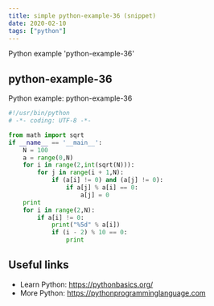 ```yaml
---
title: simple python-example-36 (snippet)
date: 2020-02-10
tags: ["python"]
---
```

Python example 'python-example-36'


## python-example-36

Python example: python-example-36

```python
#!/usr/bin/python
# -*- coding: UTF-8 -*-

from math import sqrt
if __name__ == '__main__':
    N = 100
    a = range(0,N)
    for i in range(2,int(sqrt(N))):
        for j in range(i + 1,N):
            if (a[i] != 0) and (a[j] != 0):
                if a[j] % a[i] == 0:
                    a[j] = 0
    print
    for i in range(2,N):
        if a[i] != 0:
            print("%5d" % a[i])
            if (i - 2) % 10 == 0:
                print


```

## Useful links

- Learn Python: https://pythonbasics.org/
- More Python: https://pythonprogramminglanguage.com
